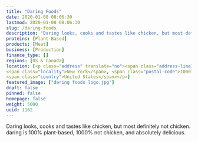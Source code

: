 ```yaml
---
title: "Daring Foods"
date: 2020-01-08 08:06:30
lastmod: 2020-01-08 08:06:30
slug: /daring-foods
description: "Daring looks, cooks and tastes like chicken, but most definitely not chicken. daring is 100% plant-based, 1000% not chicken, and absolutely delicious."
proteins: [Plant-Based]
products: [Meat]
business: [Production]
finance_type: []
regions: [US & Canada]
location: [<p class="address" translate="no"><span class="address-line1">Broadway</span><br>
<span class="locality">New York</span>, <span class="postal-code">10007</span><br>
<span class="country">United States</span></p>]
featured_image: ["daring foods logo.jpg"]
draft: false
pinned: false
homepage: false
weight: 5000
uuid: 1162
---
```

Daring looks, cooks and tastes like chicken, but most definitely not chicken. daring is 100% plant-based, 1000% not chicken, and absolutely delicious.
